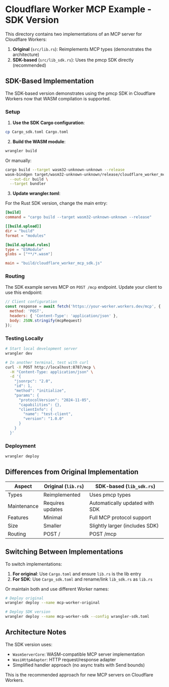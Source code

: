 # Cloudflare Worker MCP Example - SDK Version

This directory contains two implementations of an MCP server for Cloudflare Workers:

1. **Original** (`src/lib.rs`): Reimplements MCP types (demonstrates the architecture)
2. **SDK-based** (`src/lib_sdk.rs`): Uses the pmcp SDK directly (recommended)

## SDK-Based Implementation

The SDK-based version demonstrates using the pmcp SDK in Cloudflare Workers now that WASM compilation is supported.

### Setup

1. **Use the SDK Cargo configuration**:
```bash
cp Cargo_sdk.toml Cargo.toml
```

2. **Build the WASM module**:
```bash
wrangler build
```

Or manually:
```bash
cargo build --target wasm32-unknown-unknown --release
wasm-bindgen target/wasm32-unknown-unknown/release/cloudflare_worker_mcp_sdk.wasm \
  --out-dir build \
  --target bundler
```

3. **Update wrangler.toml**:

For the Rust SDK version, change the main entry:
```toml
[build]
command = "cargo build --target wasm32-unknown-unknown --release"

[[build.upload]]
dir = "build"
format = "modules"

[build.upload.rules]
type = "ESModule"
globs = ["**/*.wasm"]

main = "build/cloudflare_worker_mcp_sdk.js"
```

### Routing

The SDK example serves MCP on `POST /mcp` endpoint. Update your client to use this endpoint:

```javascript
// Client configuration
const response = await fetch('https://your-worker.workers.dev/mcp', {
  method: 'POST',
  headers: { 'Content-Type': 'application/json' },
  body: JSON.stringify(mcpRequest)
});
```

### Testing Locally

```bash
# Start local development server
wrangler dev

# In another terminal, test with curl
curl -X POST http://localhost:8787/mcp \
  -H "Content-Type: application/json" \
  -d '{
    "jsonrpc": "2.0",
    "id": 1,
    "method": "initialize",
    "params": {
      "protocolVersion": "2024-11-05",
      "capabilities": {},
      "clientInfo": {
        "name": "test-client",
        "version": "1.0.0"
      }
    }
  }'
```

### Deployment

```bash
wrangler deploy
```

## Differences from Original Implementation

| Aspect | Original (`lib.rs`) | SDK-based (`lib_sdk.rs`) |
|--------|-------------------|------------------------|
| Types | Reimplemented | Uses pmcp types |
| Maintenance | Requires updates | Automatically updated with SDK |
| Features | Minimal | Full MCP protocol support |
| Size | Smaller | Slightly larger (includes SDK) |
| Routing | POST / | POST /mcp |

## Switching Between Implementations

To switch implementations:

1. **For original**: Use `Cargo.toml` and ensure `lib.rs` is the lib entry
2. **For SDK**: Use `Cargo_sdk.toml` and rename/link `lib_sdk.rs` as `lib.rs`

Or maintain both and use different Worker names:
```bash
# Deploy original
wrangler deploy --name mcp-worker-original

# Deploy SDK version  
wrangler deploy --name mcp-worker-sdk --config wrangler-sdk.toml
```

## Architecture Notes

The SDK version uses:
- `WasmServerCore`: WASM-compatible MCP server implementation
- `WasiHttpAdapter`: HTTP request/response adapter
- Simplified handler approach (no async traits with Send bounds)

This is the recommended approach for new MCP servers on Cloudflare Workers.